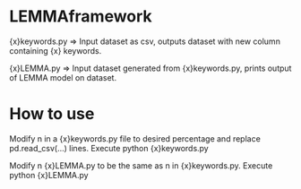 # LEMMAframework

{x}keywords.py => Input dataset as csv, outputs dataset with new column containing {x} keywords.

{x}LEMMA.py => Input dataset generated from {x}keywords.py, prints output of LEMMA model on dataset.

# How to use

Modify n in a {x}keywords.py file to desired percentage and replace pd.read_csv(...) lines. Execute python {x}keywords.py

Modify n {x}LEMMA.py to be the same as n in {x}keywords.py. Execute python {x}LEMMA.py
